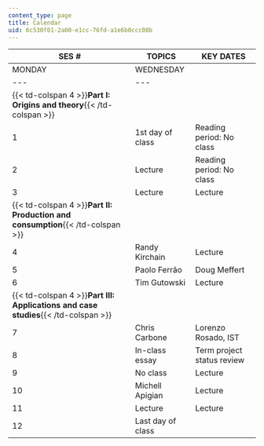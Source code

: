 ```yaml
---
content_type: page
title: Calendar
uid: 6c530f01-2a00-e1cc-76fd-a1e6b0ccc08b
---
```


| SES # | TOPICS | KEY DATES |
| --- | --- | --- |
| MONDAY | WEDNESDAY |
| --- | --- |
| {{< td-colspan 4 >}}**Part I: Origins and theory**{{< /td-colspan >}} ||||
| 1 | 1st day of class | Reading period: No class | &nbsp; |
| 2 | Lecture | Reading period: No class | &nbsp; |
| 3 | Lecture | Lecture | Midterm essay assigned |
| {{< td-colspan 4 >}}**Part II: Production and consumption**{{< /td-colspan >}} ||||
| 4 | Randy Kirchain | Lecture | &nbsp; |
| 5 | Paolo Ferrão | Doug Meffert | &nbsp; |
| 6 | Tim Gutowski | Lecture | Midterm essay due |
| {{< td-colspan 4 >}}**Part III: Applications and case studies**{{< /td-colspan >}} ||||
| 7 | Chris Carbone | Lorenzo Rosado, IST | Term project formally assigned |
| 8 | In-class essay | Term project status review | &nbsp; |
| 9 | No class | Lecture | &nbsp; |
| 10 | Michell Apigian | Lecture | &nbsp; |
| 11 | Lecture | Lecture | &nbsp; |
| 12 | Last day of class | &nbsp; | Term project due